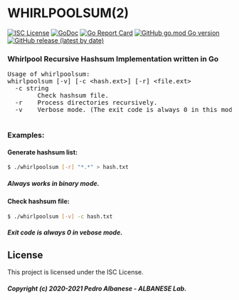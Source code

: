# WHIRLPOOLSUM(2)
[![ISC License](http://img.shields.io/badge/license-ISC-blue.svg)](https://github.com/pedroalbanese/whirlpoolsum/blob/master/LICENSE.md) 
[![GoDoc](https://godoc.org/github.com/pedroalbanese/whirlpoolsum?status.png)](http://godoc.org/github.com/pedroalbanese/whirlpoolsum)
[![Go Report Card](https://goreportcard.com/badge/github.com/pedroalbanese/whirlpoolsum)](https://goreportcard.com/report/github.com/pedroalbanese/whirlpoolsum)
[![GitHub go.mod Go version](https://img.shields.io/github/go-mod/go-version/pedroalbanese/whirlpoolsum)](https://golang.org)
[![GitHub release (latest by date)](https://img.shields.io/github/v/release/pedroalbanese/whirlpoolsum)](https://github.com/pedroalbanese/whirlpoolsum/releases)
### Whirlpool Recursive Hashsum Implementation written in Go

<PRE>
Usage of whirlpoolsum:
whirlpoolsum [-v] [-c &lt;hash.ext&gt;] [-r] &lt;file.ext&gt;
  -c string
        Check hashsum file.
  -r    Process directories recursively.
  -v    Verbose mode. (The exit code is always 0 in this mode)
  </PRE>
  
### Examples:

#### Generate hashsum list:
```sh
$ ./whirlpoolsum [-r] "*.*" > hash.txt
```
##### Always works in binary mode. 

#### Check hashsum file:
```sh
$ ./whirlpoolsum [-v] -c hash.txt
```
##### Exit code is always 0 in vebose mode. 

## License

This project is licensed under the ISC License.
##### Copyright (c) 2020-2021 Pedro Albanese - ALBANESE Lab.
